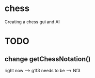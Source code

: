 # chess
Creating a chess gui and AI

# TODO
## change getChessNotation()
right now --> g1f3
needs to be --> Nf3
